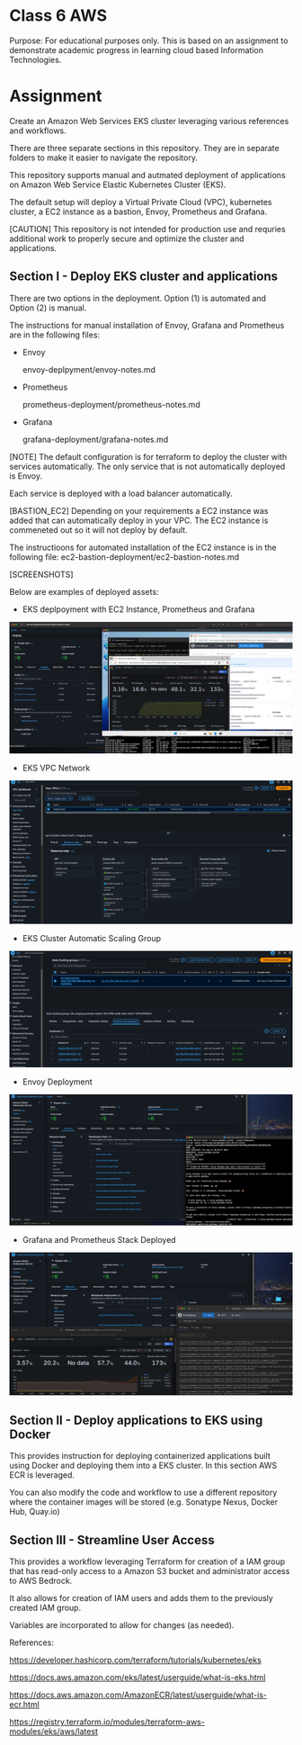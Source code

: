 # Class 6 AWS

Purpose: For educational purposes only. This is based on an assignment to demonstrate academic progress in learning cloud based Information Technologies.

# Assignment
Create an Amazon Web Services EKS cluster leveraging various references and workflows.

There are three separate sections in this repository. They are in separate folders to make it easier to navigate the repository.

This repository supports manual and autmated deployment of applications on Amazon Web Service Elastic Kubernetes Cluster (EKS).

The default setup will deploy a Virtual Private Cloud (VPC), kubernetes cluster, a EC2 instance as a bastion, Envoy, Prometheus and Grafana.

[CAUTION] This repository is not intended for production use and requries additional work to properly secure and optimize the cluster and applications.

## Section I - Deploy EKS cluster and applications
There are two options in the deployment. Option (1) is automated and Option (2) is manual.

The instructions for manual installation of Envoy, Grafana and Prometheus are in the following files:
- Envoy

    envoy-deplpyment/envoy-notes.md

- Prometheus

    prometheus-deployment/prometheus-notes.md

- Grafana

    grafana-deployment/grafana-notes.md

[NOTE] The default configuration is for terraform to deploy the cluster with services automatically. The only service that is not automatically deployed is Envoy.

Each service is deployed with a load balancer automatically.

[BASTION_EC2] Depending on your requirements a EC2 instance was added that can automatically deploy in your VPC. The EC2 instance is commeneted out so it will not deploy by default. 

The instructioons for automated installation of the EC2 instance is in the following file:
ec2-bastion-deployment/ec2-bastion-notes.md

[SCREENSHOTS]

Below are examples of deployed assets:

- EKS deplpoyment with EC2 Instance, Prometheus and Grafana

![Deployed Bastion, AWS EKS console, Grafana and Prometheus ](/graphics/deployment-screenshot.jpg)


- EKS VPC Network 

![VPC Network Map](/graphics/eks-vpc-resource-map.png)


- EKS Cluster Automatic Scaling Group

![EKS ASG](/graphics/eks-cluster-auto-scaling-group.png)

- Envoy Deployment

![Envoy Deployed](/graphics/eks-envoy-deployment.png)

- Grafana and Prometheus Stack Deployed

![EKS-Prom-Stack](/graphics/eks-prom-grafana-stack.png)


## Section II - Deploy applications to EKS using Docker

This provides instruction for deploying containerized applications built using Docker and deploying them into a EKS cluster. In this section AWS ECR is leveraged. 

You can also modify the code and workflow to use a different repository where the container images will be stored (e.g. Sonatype Nexus, Docker Hub, Quay.io)


## Section III - Streamline User Access

This provides a workflow leveraging Terraform for creation of a IAM group that has read-only access to a Amazon S3 bucket and administrator access to AWS Bedrock.

It also allows for creation of IAM users and adds them to the previously created IAM group.

Variables are incorporated to allow for changes (as needed).


References: 

https://developer.hashicorp.com/terraform/tutorials/kubernetes/eks

https://docs.aws.amazon.com/eks/latest/userguide/what-is-eks.html

https://docs.aws.amazon.com/AmazonECR/latest/userguide/what-is-ecr.html

https://registry.terraform.io/modules/terraform-aws-modules/eks/aws/latest
